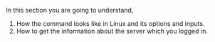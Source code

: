In this section you are going to understand, 

  1. How the command looks like in Linux and its options and inputs.
  2. How to get the information about the server which you logged in.
  
